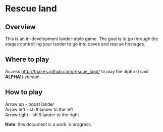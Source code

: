 Rescue land
===========

Overview
--------

This is an in-development lander-style game. The goal is to go through the stages controlling your lander to go into caves and rescue hostages.

Where to play
-------------

Access http://tnaires.github.com/rescue_land/ to play the alpha (I said **ALPHA!**) version.

How to play
-----------

Arrow up - boost lander    
Arrow left - shift lander to the left    
Arrow right - shift lander to the right    


**Note**: this document is a work in progress.

